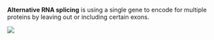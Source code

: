 **Alternative RNA splicing** is using a single gene to encode for multiple proteins by leaving out or including certain exons.

![](http://roisenreview-dna.weebly.com/uploads/1/1/8/2/11829819/4771162.png?1335727582)